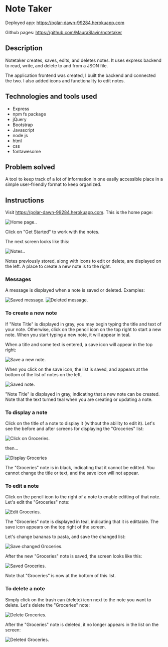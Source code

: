 # Note Taker
Deployed app: https://polar-dawn-99284.herokuapp.com

Github pages:  https://github.com/MauraSlavin/notetaker

## Description

Notetaker creates, saves, edits, and deletes notes. It uses express backend to read, write, and delete to and from a JSON file.
 
The application frontend was created, I built the backend and connected the two.  I also added icons and functionality to edit notes.

## Technologies and tools used

- Express
- npm fs package
- jQuery
- Bootstrap
- Javascript
- node js
- html
- css
- fontawesome

## Problem solved

A tool to keep track of a lot of information in one easily accessible place in a simple user-friendly format to keep organized.

## Instructions

Visit https://polar-dawn-99284.herokuapp.com.  This is the home page:

![Home page.](./Develop/public/assets/home.png).

Click on "Get Started" to work with the notes.

The next screen looks like this:

![Notes.](./Develop/public/assets/notes.png).

Notes previously stored, along with icons to edit or delete, are displayed on the left.
A place to create a new note is to the right.

### Messages

A message is displayed when a note is saved or deleted.  Examples:

![Saved message.](./Develop/public/assets/savedmsg.png)  ![Deleted message.](./Develop/public/assets/deletedmsg.png)


### To create a new note

If "Note Title" is displayed in gray, you may begin typing the title and text of your note.
Otherwise, click on the pencil icon on the top right to start a new note.
When you start typing a new note, it will appear in teal.

When a title and some text is entered, a save icon will appear in the top right:

![Save a new note.](./Develop/public/assets/save.png)

When you click on the save icon, the list is saved, and appears at the bottom of the list of notes on the left.

![Saved note.](./Develop/public/assets/saved.png)

"Note Title" is displayed in gray, indicating that a new note can be created.
Note that the text turned teal when you are creating or updating a note.

### To display a note

Click on the title of a note to display it (without the ability to edit it).  Let's see the before and after screens for displaying the "Groceries" list:

![Click on Groceries.](./Develop/public/assets/clickgroceries.png)

then...

![Display Groceries](./Develop/public/assets/displaygroceries.png)

The "Groceries" note is in black, indicating that it cannot be editted.  You cannot change the title or text, and the save icon will not appear.

### To edit a note

Click on the pencil icon to the right of a note to enable editting of that note.  Let's edit the "Groceries" note:

![Edit Groceries.](./Develop/public/assets/editgroceries.png)

The "Groceries" note is displayed in teal, indicating that it is edittable.  The save icon appears on the top right of the screen.

Let's change bananas to pasta, and save the changed list:

![Save changed Groceries.](.Develop/public/assets/savegroceries.png)

After the new "Groceries" note is saved, the screen looks like this:

![Saved Groceries.](./Develop/public/assets/savedgroceries.png)

Note that "Groceries" is now at the bottom of this list.

### To delete a note

Simply click on the trash can (delete) icon next to the note you want to delete.  Let's delete the "Groceries" note:

![Delete Groceries.](./Develop/public/assets/deletegroceries.png)

After the "Groceries" note is deleted, it no longer appears in the list on the screen:

![Deleted Groceries.](./Develop/public/assets/deletedgroceries.png)


